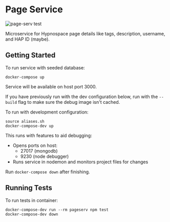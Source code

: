 # Page Service

![page-serv test](https://github.com/gbarkway/hypnospace-sitemap/workflows/page-serv%20test/badge.svg)

Microservice for Hypnospace page details like tags, description, username, and HAP ID (maybe).

## Getting Started

To run service with seeded database:

```
docker-compose up
```

Service will be available on host port 3000.

If you have previously run with the dev configuration below, run with the `--build` flag to make sure the debug image isn't cached.

To run with development configuration:

```
source aliases.sh
docker-compose-dev up
```

This runs with features to aid debugging:

- Opens ports on host:
  - 27017 (mongodb)
  - 9230 (node debugger)
- Runs service in nodemon and monitors project files for changes

Run `docker-compose down` after finishing.

## Running Tests

To run tests in container:

```
docker-compose-dev run --rm pageserv npm test
docker-compose-dev down
```
